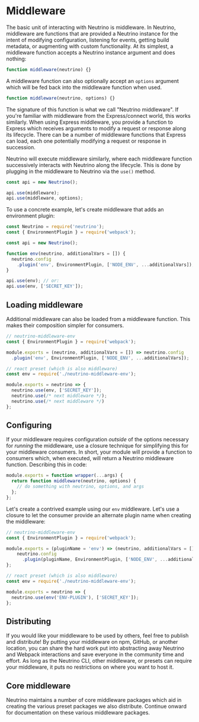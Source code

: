 # Middleware

The basic unit of interacting with Neutrino is middleware. In Neutrino, middleware are functions
that are provided a Neutrino instance for the intent of modifying configuration, listening for
events, getting build metadata, or augmenting with custom functionality. At its simplest, a middleware
function accepts a Neutrino instance argument and does nothing:

```js
function middleware(neutrino) {}
```

A middleware function can also optionally accept an `options` argument which will be fed back into
the middleware function when used.

```js
function middleware(neutrino, options) {}
```

The signature of this function is what we call "Neutrino middleware". If you're familiar with middleware from the
Express/connect world, this works similarly. When using Express middleware, you provide a function to Express which
receives arguments to modify a request or response along its lifecycle. There can be a number of middleware functions
that Express can load, each one potentially modifying a request or response in succession.

Neutrino will execute middleware similarly, where each middleware function successively interacts with Neutrino along
the lifecycle. This is done by plugging in the middleware to Neutrino via the `use()` method.

```js
const api = new Neutrino();

api.use(middleware);
api.use(middleware, options);
```

To use a concrete example, let's create middleware that adds an environment plugin:

```js
const Neutrino = require('neutrino');
const { EnvironmentPlugin } = require('webpack');

const api = new Neutrino();

function env(neutrino, additionalVars = []) {
  neutrino.config
    .plugin('env', EnvironmentPlugin, ['NODE_ENV', ...additionalVars]);
}

api.use(env); // or:
api.use(env, ['SECRET_KEY']);
```

## Loading middleware

Additional middleware can also be loaded from a middleware function. This makes their composition simpler for
consumers.

```js
// neutrino-middleware-env
const { EnvironmentPlugin } = require('webpack');

module.exports = (neutrino, additionalVars = []) => neutrino.config
  .plugin('env', EnvironmentPlugin, ['NODE_ENV', ...additionalVars]);
```

```js
// react preset (which is also middleware)
const env = require('./neutrino-middleware-env');

module.exports = neutrino => {
  neutrino.use(env, ['SECRET_KEY']);
  neutrino.use(/* next middleware */);
  neutrino.use(/* next middleware */)
};
```

## Configuring

If your middleware requires configuration _outside_ of the options necessary for _running_ the middleware,
use a closure technique for simplifying this for your middleware consumers. In short, your module will provide a
function to consumers which, when executed, will return a Neutrino middleware function. Describing this in code:

```js
module.exports = function wrapper(...args) {
  return function middleware(neutrino, options) {
    // do something with neutrino, options, and args
  };
};
```

Let's create a contrived example using our `env` middleware. Let's use a closure to let the consumer provide an
alternate plugin name when creating the middleware:

```js
// neutrino-middleware-env
const { EnvironmentPlugin } = require('webpack');

module.exports = (pluginName = 'env') => (neutrino, additionalVars = []) => {
    neutrino.config
      .plugin(pluginName, EnvironmentPlugin, ['NODE_ENV', ...additionalVars]);
};
```

```js
// react preset (which is also middleware)
const env = require('./neutrino-middleware-env');

module.exports = neutrino => {
  neutrino.use(env('ENV-PLUGIN'), ['SECRET_KEY']);
};
```

## Distributing

If you would like your middleware to be used by others, feel free to publish and distribute! By putting your middleware
on npm, GitHub, or another location, you can share the hard work put into abstracting away Neutrino and Webpack
interactions and save everyone in the community time and effort. As long as the Neutrino CLI, other middleware, or
presets can require your middleware, it puts no restrictions on where you want to host it.

## Core middleware

Neutrino maintains a number of core middleware packages which aid in creating the various preset packages we also
distribute. Continue onward for documentation on these various middleware packages.
